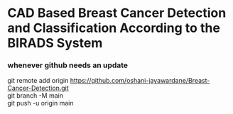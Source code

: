 # CAD Based Breast Cancer Detection and Classification According to the BIRADS System

### whenever github needs an update
git remote add origin https://github.com/oshani-jayawardane/Breast-Cancer-Detection.git </br>
git branch -M main </br>
git push -u origin main </br>
